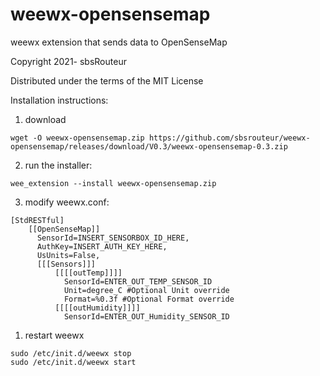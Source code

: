 # weewx-opensensemap 

weewx extension that sends data to OpenSenseMap

Copyright 2021- sbsRouteur

Distributed under the terms of the MIT License

Installation instructions:

1) download

`wget -O weewx-opensensemap.zip https://github.com/sbsrouteur/weewx-opensensemap/releases/download/V0.3/weewx-opensensemap-0.3.zip`

2) run the installer:

`wee_extension --install weewx-opensensemap.zip`

3) modify weewx.conf:

```
[StdRESTful]
    [[OpenSenseMap]]
      SensorId=INSERT_SENSORBOX_ID_HERE,
      AuthKey=INSERT_AUTH_KEY_HERE,
      UsUnits=False,
      [[[Sensors]]]
          [[[[outTemp]]]]
            SensorId=ENTER_OUT_TEMP_SENSOR_ID
            Unit=degree_C #Optional Unit override
            Format=%0.3f #Optional Format override
          [[[[outHumidity]]]]
            SensorId=ENTER_OUT_Humidity_SENSOR_ID                            

```  

1) restart weewx

```
sudo /etc/init.d/weewx stop
sudo /etc/init.d/weewx start
```

